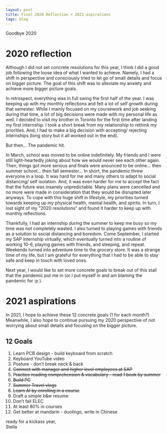 ```yaml
---
layout: post
title: Final 2020 Reflection + 2021 aspirations
tags: blog
---
```



Goodbye 2020

# 2020 reflection
Although I did not set concrete resolutions for this year, I think I did a good job following the loose idea of what I wanted to achieve. Namely, I had a shift in perspective and consciously tried to let go of small details and focus on bigger picture. The goal of this shift was to alleviate my anxiety and achieve more bigger picture goals.

In retrospect, everything was in full swing the first half of the year. I was keeping up with my monthly reflections and felt a lot of self growth during that semester. While I mainly focused on my coursework and job seeking during that time, a lot of big decisions were made with my personal life as well. I decided to visit my brother in Toronto for the first time after landing my first internship. I took a short break from my relationship to rethink my priorities. And, I had to make a big decision with accepting/ rejecting internships (long story but it all worked out in the end).

But then... The pandemic hit.

In March, school was moved to be online indefinitely. My friends and I were still light-heartedly joking about how we would never see each other again. Then, things got more serious and finals were anounced to be online... then summer school... then fall semester...  In short, the pandemic  threw everyone in a loop. It was hard for me and many others to adapt to social distancing/ self isolation. And, it was even harder for me to accept the fact that the future was insanely unpredictable. Many plans were cancelled and no more were made in consideration that they would be disrupted later anyways. To cope with this huge shift in lifestyle, my priorities turned towards keeping up my physical health, mental health, and spirits. In turn, I lost sight of my "2020 resolutions" and found it harder to keep up with monthly reflections.

Thankfully, I had an internship during the summer to keep me busy so my time was not completely wasted. I also turned to playing games with friends as a solution to social distancing and boredom. Come September, I started my SAP internship virtually, which eventually turned into a routine of working 10-6, playing games with friends, and sleeping, and repeat. Weekends turned into adventure time to the grocery store. It was a strange time of my life, but I am grateful for everything that I had to be able to stay safe and keep in touch with loved ones.

Next year, I would like to set more concrete goals to break out of this stall that the pandemic put me in (or I put myself in and am blaming the pandemic for :p ).


# 2021 aspirations
In 2021, I hope to achieve these 12 concrete goals (1 for each month?) Meanwhile, I also hope to continue pursuing my 2020 perspective of not worrying about small details and focusing on the bigger picture.

## 12 Goals
1. Learn PCB design - build keyboard from scratch
2. Keyboard YouTube video
3. Posture - don’t break neck & back
4. ~~Connect with manager and higher level employees at SAP~~
5. ~~Practice reading comprehension & vocabulary - read 1 book by summer~~
6. ~~Build PC~~
7. ~~Summer Travel vlogs~~
8. ~~Learn AI by enrolling in a course~~
9.  Draft a simple b&w resume
10. Don’t fail ELEC
11. At least 80% in courses
12. Get better at mandarin - duolingo, write in Chinese


ready for a kickass year, <br>
Stella
